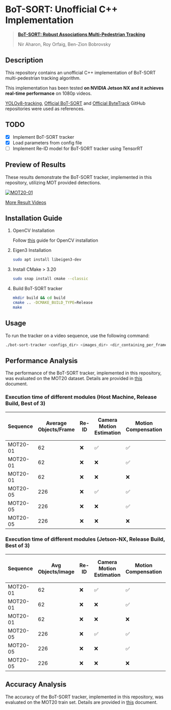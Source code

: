 # BoT-SORT: Unofficial C++ Implementation

> [**BoT-SORT: Robust Associations Multi-Pedestrian Tracking**](https://arxiv.org/abs/2206.14651)
>
> Nir Aharon, Roy Orfaig, Ben-Zion Bobrovsky

## Description

This repository contains an unofficial C++ implementation of BoT-SORT multi-pedestrian tracking algorithm.

This implementation has been tested **on NVIDIA Jetson NX and it achieves real-time performance** on 1080p videos.

[YOLOv8-tracking](https://github.com/mikel-brostrom/yolov8_tracking), [Official BoT-SORT](https://github.com/NirAharon/BoT-SORT) and [Official ByteTrack](https://github.com/ifzhang/ByteTrack) GitHub repositories were used as references.

## TODO

- [x] Implement BoT-SORT tracker
- [x] Load parameters from config file
- [ ] Implement Re-ID model for BoT-SORT tracker using TensorRT

## Preview of Results

These results demonstrate the BoT-SORT tracker, implemented in this repository, utilizing MOT provided detections.

[![MOT20-01](assets/MOT20-01.gif)](assets/MOT20-01.gif)

[More Result Videos](https://www.youtube.com/watch?v=elQrRxFKxno&list=PL4tNOKTSVsFArSjEoLXLNywmmIbQTvBs1)

## Installation Guide

1. OpenCV Installation

    Follow [this](https://gist.github.com/raulqf/f42c718a658cddc16f9df07ecc627be7) guide for OpenCV installation

2. Eigen3 Installation

    ```bash
    sudo apt install libeigen3-dev
    ```

3. Install CMake > 3.20

    ```bash
    sudo snap install cmake --classic
    ```

4. Build BoT-SORT tracker

    ```bash
    mkdir build && cd build
    cmake .. -DCMAKE_BUILD_TYPE=Release
    make
    ```

## Usage

To run the tracker on a video sequence, use the following command:

```bash
./bot-sort-tracker <configs_dir> <images_dir> <dir_containing_per_frame_detections> <dir_to_save_mot_format_output>
```

## Performance Analysis

The performance of the BoT-SORT tracker, implemented in this repository, was evaluated on the MOT20 dataset.
Details are provided in [this](docs/PerformanceReport.md) document.

### **Execution time of different modules (Host Machine, Release Build, Best of 3)**

| Sequence | Average Objects/Frame | Re-ID | Camera Motion Estimation | Motion Compensation | Kalman Filter | Algorithm Execution Time (ms) | Algorithm Execution FPS |
| --- | --- | --- | --- | --- | --- | --- | --- |
| MOT20-01 | 62 | ❌ | ✅ | ✅ | ✅ | 4.7771 | 209.3333 |
| MOT20-01 | 62 | ❌ | ❌ | ✅ | ✅ | 0.2074 | 4819.2466 |
| MOT20-01 | 62 | ❌ | ❌ | ❌ | ✅ | 0.2016 | 4959.9266 |
| MOT20-05 | 226 | ❌ | ✅ | ✅ | ✅ | 6.6817 | 149.6633 |
| MOT20-05 | 226 | ❌ | ❌ | ✅ | ✅ | 2.0498 | 487.9570 |
| MOT20-05 | 226 | ❌ | ❌ | ❌ | ✅ | 2.0054 | 498.6453 |

### **Execution time of different modules (Jetson-NX, Release Build, Best of 3)**

| Sequence | Avg Objects/image | Re-ID | Camera Motion Estimation | Motion Compensation | Kalman Filter | Algorithm Execution Time (ms) | Algorithm Execution FPS |
| --- | --- | --- | --- | --- | --- | --- | --- |
| MOT20-01 | 62 | ❌ | ✅ | ✅ | ✅ | 39.9968 | 25.0229 |
| MOT20-01 | 62 | ❌ | ❌ | ✅ | ✅ | 2.6441 | 378.2070 |
| MOT20-01 | 62 | ❌ | ❌ | ❌ | ✅ | 2.5185 | 397.0786 |
| MOT20-05 | 226 | ❌ | ✅ | ✅ | ✅ | 52.4251 | 19.0749 |
| MOT20-05 | 226 | ❌ | ❌ | ✅ | ✅ | 15.6337 | 63.9844 |
| MOT20-05 | 226 | ❌ | ❌ | ❌ | ✅ | 14.7918 | 67.7275 |

## Accuracy Analysis

The accuracy of the BoT-SORT tracker, implemented in this repository, was evaluated on the MOT20 train set.
Details are provided in [this](docs/AccuracyReport.md) document.
